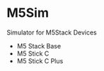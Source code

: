 # M5Sim
Simulator for M5Stack Devices
<ul>
  <li>M5 Stack Base</li>
  <li>M5 Stick C </li>
  <li>M5 Stick C Plus</li>
</ul>
